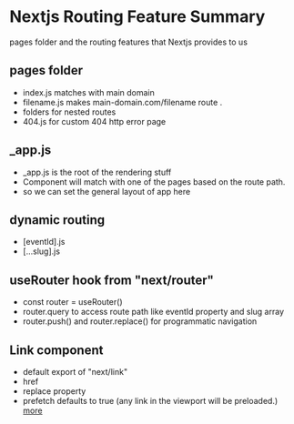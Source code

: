 <h1> Nextjs Routing Feature Summary</h1>
pages folder and the routing features that Nextjs provides to us

<h2>pages folder </h2>
<ul>
   <li> index.js matches with main domain </li>
   <li> filename.js makes main-domain.com/filename route . </li>
   <li> folders for nested routes</li>
   <li> 404.js for custom 404 http error page</li>
 </ul>

<h2>_app.js </h2>
<ul>
   <li> _app.js is the root of the rendering stuff </li>
   <li> Component will match with one of the pages based on the route path. </li>
   <li> so we can set the general layout of app here</li>
 </ul>
 
<h2>dynamic routing </h2>
<ul>
   <li> [eventId].js</li>
   <li>[...slug].js</li>
 </ul>
 
<h2>useRouter hook from "next/router" </h2>
<ul>
   <li> const router = useRouter()</li>
   <li> router.query to access route path like eventId property and slug array</li>
   <li>router.push() and router.replace() for programmatic navigation </li>
</ul>

<h2>Link component</h2>
<ul>
   <li> default export of "next/link"</li>
   <li>href</li>
   <li> replace property </li>
   <li>prefetch defaults to true (any link in the viewport will be preloaded.) <a href="https://nextjs.org/docs/api-reference/next/link" target="_blank"> more </a></li>
</ul>

